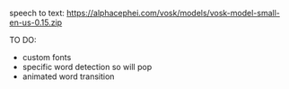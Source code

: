 speech to text: https://alphacephei.com/vosk/models/vosk-model-small-en-us-0.15.zip

TO DO:
- custom fonts
- specific word detection so will pop
- animated word transition
